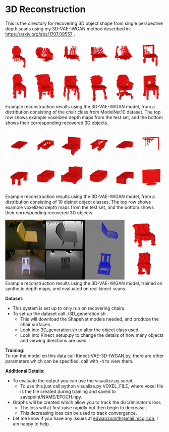 # 3D Reconstruction
This is the directory for recovering 3D object shape from single perspective depth scans using my 3D-VAE-IWGAN method described in: https://arxiv.org/abs/1707.09557 .

![Recovered](../imgs/Kinect_reconstruction2.png?raw=true "Title")
Example reconstruction results using the 3D-VAE-IWGAN model, from a distribution consisting of the chair class from ModelNet10 dataset. The top row shows example voxelized depth maps from the test set, and the bottom shows their corresponding recovered 3D objects. 

![Recovered](../imgs/comparisonFull.png?raw=true "Title")
Example reconstruction results using the 3D-VAE-IWGAN model, from a distribution consisting of 10 disinct object classes. The top row shows example voxelized depth maps from the test set, and the bottom shows their corresponding recovered 3D objects. 

![RealRecovered](../imgs/Kinect_Real_Reconstructions2.png?raw=true "Title")
Example reconstruction results using the 3D-VAE-IWGAN model, trained on synthetic depth maps, and evaluated on real kinect scans.



**Dataset**:
* This system is set up to only run on recovering chairs.
* To set up the dataset call ./3D_generation.sh .
  * This will download the ShapeNet models needed, and produce the chair surfaces. 
  * Look into 3D_generation.sh to alter the object class used.
  * Look into Kinect_setup.py to change the details of how many objects and viewing directions are used. 

**Training**: <br />
To run the model on this data call Kinect-VAE-3D-IWGAN.py, there are other parameters which can be specified, call with -h to view them. 

**Additional Details**:
* To evaluate the output you can use the visualize.py script.
  * To use this just call python visualize.py VOXEL_FILE, where voxel file is the file created during training and saved to savepoint/NAME/EPOCH.npy. 
* Graphs will be created which allow you to track the discriminator's loss
  * The loss will at first raise rapidly but then begin to decrease..
  * This decreasing loss can be used to track convergence. 
* Let me know if you have any issues at edward.smith@mail.mcgill.ca, I am happy to help.
